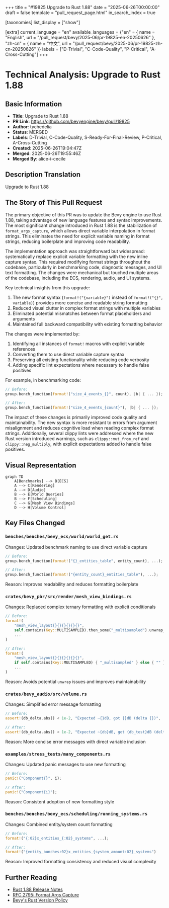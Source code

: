 +++
title = "#19825 Upgrade to Rust 1.88"
date = "2025-06-26T00:00:00"
draft = false
template = "pull_request_page.html"
in_search_index = true

[taxonomies]
list_display = ["show"]

[extra]
current_language = "en"
available_languages = {"en" = { name = "English", url = "/pull_request/bevy/2025-06/pr-19825-en-20250626" }, "zh-cn" = { name = "中文", url = "/pull_request/bevy/2025-06/pr-19825-zh-cn-20250626" }}
labels = ["D-Trivial", "C-Code-Quality", "P-Critical", "A-Cross-Cutting"]
+++

# Technical Analysis: Upgrade to Rust 1.88

## Basic Information
- **Title**: Upgrade to Rust 1.88
- **PR Link**: https://github.com/bevyengine/bevy/pull/19825
- **Author**: tychedelia
- **Status**: MERGED
- **Labels**: D-Trivial, C-Code-Quality, S-Ready-For-Final-Review, P-Critical, A-Cross-Cutting
- **Created**: 2025-06-26T19:04:47Z
- **Merged**: 2025-06-26T19:55:46Z
- **Merged By**: alice-i-cecile

## Description Translation
Upgrade to Rust 1.88

## The Story of This Pull Request

The primary objective of this PR was to update the Bevy engine to use Rust 1.88, taking advantage of new language features and syntax improvements. The most significant change introduced in Rust 1.88 is the stabilization of `format_args_capture`, which allows direct variable interpolation in format strings. This eliminates the need for explicit variable naming in format strings, reducing boilerplate and improving code readability.

The implementation approach was straightforward but widespread: systematically replace explicit variable formatting with the new inline capture syntax. This required modifying format strings throughout the codebase, particularly in benchmarking code, diagnostic messages, and UI text formatting. The changes were mechanical but touched multiple areas of the codebase, including the ECS, rendering, audio, and UI systems.

Key technical insights from this upgrade:
1. The new format syntax (`format!("{variable}")` instead of `format!("{}", variable)`) provides more concise and readable string formatting
2. Reduced visual clutter in complex format strings with multiple variables
3. Eliminated potential mismatches between format placeholders and arguments
4. Maintained full backward compatibility with existing formatting behavior

The changes were implemented by:
1. Identifying all instances of `format!` macros with explicit variable references
2. Converting them to use direct variable capture syntax
3. Preserving all existing functionality while reducing code verbosity
4. Adding specific lint expectations where necessary to handle false positives

For example, in benchmarking code:
```rust
// Before:
group.bench_function(format!("size_4_events_{}", count), |b| { ... });

// After:
group.bench_function(format!("size_4_events_{count}"), |b| { ... });
```

The impact of these changes is primarily improved code quality and maintainability. The new syntax is more resistant to errors from argument misalignment and reduces cognitive load when reading complex format strings. Additionally, several clippy lints were addressed where the new Rust version introduced warnings, such as `clippy::mut_from_ref` and `clippy::neg_multiply`, with explicit expectations added to handle false positives.

## Visual Representation

```mermaid
graph TD
    A[Benchmarks] --> B[ECS]
    A --> C[Rendering]
    A --> D[Audio]
    B --> E[World Queries]
    B --> F[Scheduling]
    C --> G[Mesh View Bindings]
    D --> H[Volume Control]
```

## Key Files Changed

### `benches/benches/bevy_ecs/world/world_get.rs`
Changes: Updated benchmark naming to use direct variable capture
```rust
// Before:
group.bench_function(format!("{}_entities_table", entity_count), ...);

// After:
group.bench_function(format!("{entity_count}_entities_table"), ...);
```
Reason: Improves readability and reduces formatting boilerplate

### `crates/bevy_pbr/src/render/mesh_view_bindings.rs`
Changes: Replaced complex ternary formatting with explicit conditionals
```rust
// Before:
format!(
    "mesh_view_layout{}{}{}{}{}{}",
    self.contains(Key::MULTISAMPLED).then_some("_multisampled").unwrap_or_default(),
    ...
)

// After:
format!(
    "mesh_view_layout{}{}{}{}{}{}",
    if self.contains(Key::MULTISAMPLED) { "_multisampled" } else { "" },
    ...
)
```
Reason: Avoids potential `unwrap` issues and improves maintainability

### `crates/bevy_audio/src/volume.rs`
Changes: Simplified error message formatting
```rust
// Before:
assert!(db_delta.abs() < 1e-2, "Expected ~{}dB, got {}dB (delta {})", ...);

// After:
assert!(db_delta.abs() < 1e-2, "Expected ~{db}dB, got {db_test}dB (delta {db_delta})");
```
Reason: More concise error messages with direct variable inclusion

### `examples/stress_tests/many_components.rs`
Changes: Updated panic messages to use new formatting
```rust
// Before:
panic!("Component{}", i);

// After:
panic!("Component{i}");
```
Reason: Consistent adoption of new formatting style

### `benches/benches/bevy_ecs/scheduling/running_systems.rs`
Changes: Combined entity/system count formatting
```rust
// Before:
format!("{:02}x_entities_{:02}_systems", ...);

// After:
format!("{entity_bunches:02}x_entities_{system_amount:02}_systems")
```
Reason: Improved formatting consistency and reduced visual complexity

## Further Reading
- [Rust 1.88 Release Notes](https://blog.rust-lang.org/2025/06/26/Rust-1.88.0.html)
- [RFC 2795: Format Args Capture](https://rust-lang.github.io/rfcs/2795-format-args-implicit-identifiers.html)
- [Bevy's Rust Version Policy](https://github.com/bevyengine/bevy/blob/main/docs/plugins_guidelines.md#rust-version-compatibility)